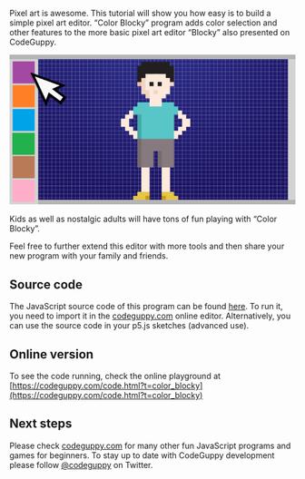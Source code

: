 Pixel art is awesome. This tutorial will show you how easy is to build a simple pixel art editor. “Color Blocky” program adds color selection and other features to the more basic pixel art editor “Blocky” also presented on CodeGuppy.

![Image](thumb.png)

Kids as well as nostalgic adults will have tons of fun playing with “Color Blocky”.

Feel free to further extend this editor with more tools and then share your new program with your family and friends.
 
## Source code 
The JavaScript source code of this program can be found [here](sketches/program.js). To run it, you need to import it in the [codeguppy.com](https://codeguppy.com) online editor. Alternatively, you can use the source code in your p5.js sketches (advanced use). 
## Online version 
To see the code running, check the online playground at [https://codeguppy.com/code.html?t=color_blocky](https://codeguppy.com/code.html?t=color_blocky) 
## Next steps 
Please check [codeguppy.com](https://codeguppy.com) for many other fun JavaScript programs and games for beginners. To stay up to date with CodeGuppy development please follow [@codeguppy](https://twitter.com/codeguppy) on Twitter.  
